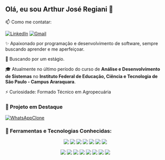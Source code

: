 ## Olá, eu sou Arthur José Regiani 👋
📫 Como me contatar:

[![LinkedIn](https://img.shields.io/badge/LinkedIn-0077B5?style=for-the-badge&logo=linkedin&logoColor=white)](https://www.linkedin.com/in/arthur-josé-regiani-a8ba0320b)
[![Gmail](https://img.shields.io/badge/Gmail-333333?style=for-the-badge&logo=gmail&logoColor=red)](mailto:arthurregiani@gmail.com)


✨  Apaixonado por programação e desenvolvimento de software, sempre buscando aprender e me aperfeiçoar.

🔭 Buscando por um estágio.

🎓 Atualmente no último período do curso de **Análise e Desenvolvimento de Sistemas** no **Instituto Federal de Educação, Ciência e Tecnologia de São Paulo - Campus Araraquara**.

⚡ Curiosidade: Formado Técnico em Agropecuária

### 📌 Projeto em Destaque

[![WhatsAppClone](https://github-readme-stats.vercel.app/api/pin/?username=Arthurregiani&repo=WhatsAppClone&theme=tokyonight)](https://github.com/Arthurregiani/WhatsAppClone.git)

### 🚀 Ferramentas e Tecnologias Conhecidas:

<p align="center">
  <img src="https://img.shields.io/badge/HTML5-E34F26?style=for-the-badge&logo=html5&logoColor=white"/>
  <img src="https://img.shields.io/badge/CSS3-1572B6?style=for-the-badge&logo=css3&logoColor=white"/>
  <img src="https://img.shields.io/badge/JavaScript-F7DF1E?style=for-the-badge&logo=javascript&logoColor=black"/>
  <img src="https://img.shields.io/badge/Java-%23ED8B00.svg?style=for-the-badge&logo=openjdk&logoColor=white"/>
  <img src="https://img.shields.io/badge/python-3670A0?style=for-the-badge&logo=python&logoColor=ffdd54"/>
  <img src="https://img.shields.io/badge/C-00599C?style=for-the-badge&logo=c&logoColor=white"/>
  <img src="https://img.shields.io/badge/Kotlin-0095D5?&style=for-the-badge&logo=kotlin&logoColor=white"/>
</p>

<p align="center">
  <img src="https://img.shields.io/badge/Angular-DD0031?style=for-the-badge&logo=angular&logoColor=white"/>
  <img src="https://img.shields.io/badge/MySQL-00000F?style=for-the-badge&logo=mysql&logoColor=white"/>
  <img src="https://img.shields.io/badge/SQLite-000?style=for-the-badge&logo=sqlite&logoColor=07405E"/>
  <img src="https://img.shields.io/badge/Firebase-000?style=for-the-badge&logo=firebase&logoColor=ffca28"/>
  <img src="https://img.shields.io/badge/GIT-E44C30?style=for-the-badge&logo=git&logoColor=white"/>
  <img src="https://img.shields.io/badge/Figma-696969?style=for-the-badge&logo=figma&logoColor=white"/>
  <img src="https://img.shields.io/badge/Vscode-007ACC?style=for-the-badge&logo=visual-studio-code&logoColor=white"/>
  <img src="https://img.shields.io/badge/Postman-FF6C37.svg?style=for-the-badge&logo=Postman&logoColor=white"/>
</p>

